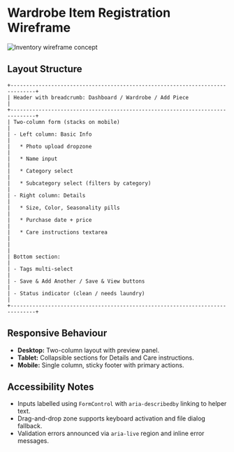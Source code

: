 # Wardrobe Item Registration Wireframe

![Inventory wireframe concept](https://dummyimage.com/1200x800/cccccc/000000&text=Inventory+Wireframe)

## Layout Structure

```
+------------------------------------------------------------------------------+
| Header with breadcrumb: Dashboard / Wardrobe / Add Piece                     |
+------------------------------------------------------------------------------+
| Two-column form (stacks on mobile)                                           |
| - Left column: Basic Info                                                    |
|   * Photo upload dropzone                                                    |
|   * Name input                                                               |
|   * Category select                                                          |
|   * Subcategory select (filters by category)                                 |
| - Right column: Details                                                      |
|   * Size, Color, Seasonality pills                                           |
|   * Purchase date + price                                                    |
|   * Care instructions textarea                                               |
|                                                                              |
| Bottom section:                                                              |
| - Tags multi-select                                                          |
| - Save & Add Another / Save & View buttons                                   |
| - Status indicator (clean / needs laundry)                                   |
+------------------------------------------------------------------------------+
```

## Responsive Behaviour
- **Desktop:** Two-column layout with preview panel.
- **Tablet:** Collapsible sections for Details and Care instructions.
- **Mobile:** Single column, sticky footer with primary actions.

## Accessibility Notes
- Inputs labelled using `FormControl` with `aria-describedby` linking to helper text.
- Drag-and-drop zone supports keyboard activation and file dialog fallback.
- Validation errors announced via `aria-live` region and inline error messages.
